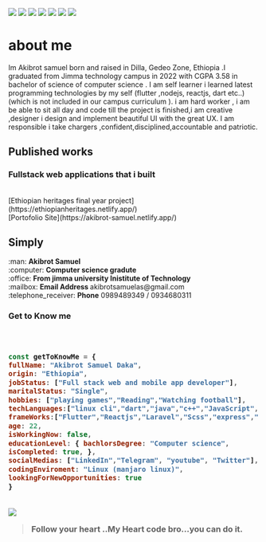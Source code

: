 ![](https://media.geeksforgeeks.org/wp-content/uploads/20210210123840/20210210123720.gif)
![](https://img.shields.io/github/stars/pandao/editor.md.svg) ![](https://img.shields.io/github/forks/pandao/editor.md.svg) ![](https://img.shields.io/github/tag/pandao/editor.md.svg) ![](https://img.shields.io/github/release/pandao/editor.md.svg) ![](https://img.shields.io/github/issues/pandao/editor.md.svg) ![](https://img.shields.io/bower/v/editor.md.svg)

<h1>about me</h1>
<p>


Im Akibrot samuel born and raised in Dilla, Gedeo Zone, Ethiopia .I graduated from Jimma technology campus in 2022 with CGPA 3.58 in bachelor of science of computer science . I am self learner i learned latest programming technologies by my self (flutter ,nodejs, reactjs, dart etc..) (which is not included in our campus curriculum ). i am hard worker , i am be able to sit all day and code till the project is finished,i am creative ,designer i design and implement beautiful UI with the great UX. I am responsible i take chargers ,confident,disciplined,accountable and patriotic.

</p>

<h2>Published works</h2>

<h3>Fullstack web applications that i built</h3> <br>
[Ethiopian heritages final year project](https://ethiopianheritages.netlify.app/) <br>
[Portofolio Site](https://akibrot-samuel.netlify.app/)



<h2>Simply</h2> 
:man: <b>Akibrot Samuel </b><br>
:computer: <b>Computer science gradute </b><br>
:office: <b>From jimma university Inistitute of Technology</b><br>
:mailbox: <b>Email Address </b> akibrotsamuelas@gmail.com<br>
:telephone_receiver: <b>Phone</b> 0989489349 / 0934680311



<h3>Get to Know me<h3>　

```javascript
const getToKnowMe = { 
fullName: "Akibrot Samuel Daka",
origin: "Ethiopia", 
jobStatus: ["Full stack web and mobile app developer"], 
maritalStatus: "Single", 
hobbies: ["playing games","Reading","Watching football"], 
techLanguages:["linux cli","dart","java","c++","JavaScript","HTML","php","nodejs","css"],
frameWorks:["Flutter","Reactjs","Laravel","Scss","express",""], 
age: 22, 
isWorkingNow: false, 
educationLevel: { bachlorsDegree: "Computer science",
isCompleted: true, }, 
socialMedias: ["LinkedIn","Telegram", "youtube", "Twitter"], 
codingEnviroment: "Linux (manjaro linux)",
lookingForNewOpportunities: true
}
 


```

![](https://pandao.github.io/editor.md/examples/images/4.jpg)

> Follow your heart ..My Heart code bro...you can do it.
